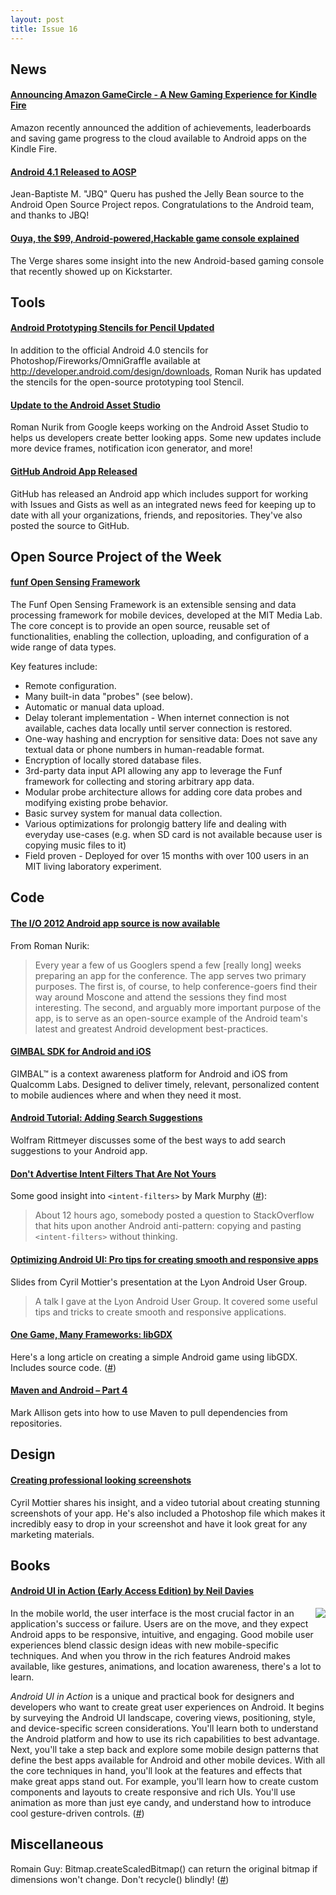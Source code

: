 ```yaml
---
layout: post
title: Issue 16
---
```

## News

#### [Announcing Amazon GameCircle - A New Gaming Experience for Kindle Fire](http://www.amazonappstoredev.com/2012/07/announcing-amazon-gamecircle-a-new-gaming-experience-for-kindle-fire.html)
Amazon recently announced the addition of achievements, leaderboards and saving game progress to the cloud available to Android apps on the Kindle Fire.

#### [Android 4.1 Released to AOSP](https://groups.google.com/forum/#!topic/android-building/XBYeD-bhk1o/discussion)
Jean-Baptiste M. "JBQ" Queru has pushed the Jelly Bean source to the Android Open Source Project repos. Congratulations to the Android team, and thanks to JBQ!

#### [Ouya, the $99, Android-powered,Hackable game console explained](http://www.theverge.com/gaming/2012/7/10/3147757/ouya-the-99-android-powered-hackable-game-console-explained)
The Verge shares some insight into the new Android-based gaming console that recently showed up on Kickstarter. 

## Tools

#### [Android Prototyping Stencils for Pencil Updated](https://plus.google.com/113735310430199015092/posts/ViWCQQXPuCs)
In addition to the official Android 4.0 stencils for Photoshop/Fireworks/OmniGraffle available at http://developer.android.com/design/downloads, Roman Nurik has updated the stencils for the open-source prototyping tool Stencil.

#### [Update to the Android Asset Studio](https://plus.google.com/113735310430199015092/posts/dnmfXnKV75R)
Roman Nurik from Google keeps working on the Android Asset Studio to helps us developers create better looking apps. Some new updates include more device frames, notification icon generator, and more!

#### [GitHub Android App Released](https://github.com/blog/1187-github-android-app-released)
GitHub has released an Android app which includes support for working with Issues and Gists as well as an integrated news feed for keeping up to date with all your organizations, friends, and repositories. They've also posted the source to GitHub.

## Open Source Project of the Week

#### [funf Open Sensing Framework](http://funf.media.mit.edu/index.html)
The Funf Open Sensing Framework is an extensible sensing and data processing framework for mobile devices, developed at the MIT Media Lab. The core concept is to provide an open source, reusable set of functionalities, enabling the collection, uploading, and configuration of a wide range of data types.

Key features include:

* Remote configuration.
* Many built-in data "probes" (see below).
* Automatic or manual data upload.
* Delay tolerant implementation - When internet connection is not available, caches data locally until server connection is restored.
* One-way hashing and encryption for sensitive data: Does not save any textual data or phone numbers in human-readable format.
* Encryption of locally stored database files.
* 3rd-party data input API allowing any app to leverage the Funf framework for collecting and storing arbitrary app data.
* Modular probe architecture allows for adding core data probes and modifying existing probe behavior.
* Basic survey system for manual data collection.
* Various optimizations for prolongig battery life and dealing with everyday use-cases (e.g. when SD card is not available because user is copying music files to it)
* Field proven - Deployed for over 15 months with over 100 users in an MIT living laboratory experiment.

## Code

#### [The I/O 2012 Android app source is now available](https://plus.google.com/113735310430199015092/posts/fQMrL4KzbXn)
From Roman Nurik:
> Every year a few of us Googlers spend a few [really long] weeks preparing an app for the conference. The app serves two primary purposes. The first is, of course, to help conference-goers find their way around Moscone and attend the sessions they find most interesting. The second, and arguably more important purpose of the app, is to serve as an open-source example of the Android team's latest and greatest Android development best-practices.

#### [GIMBAL SDK for Android and iOS](https://www.gimbal.com/)
GIMBAL™ is a context awareness platform for Android and iOS from Qualcomm Labs. Designed to deliver timely, relevant, personalized content to mobile audiences where and when they need it most.

#### [Android Tutorial: Adding Search Suggestions](http://www.grokkingandroid.com/android-tutorial-adding-suggestions-to-search)
Wolfram Rittmeyer discusses some of the best ways to add search suggestions to your Android app.

#### [Don't Advertise Intent Filters That Are Not Yours](http://commonsware.com/blog/2012/07/09/dont-advertise-intent-filters-that-are-not-yours.html)
Some good insight into `<intent-filters>` by Mark Murphy ([#](https://plus.google.com/101948439228765005787/posts/8573txuZsiy)):
> About 12 hours ago, somebody posted a question to StackOverflow that hits upon another Android anti-pattern: copying and pasting `<intent-filters>` without thinking. 

#### [Optimizing Android UI: Pro tips for creating smooth and responsive apps](https://speakerdeck.com/u/cyrilmottier/p/optimizing-android-ui-pro-tips-for-creating-smooth-and-responsive-apps)
Slides from Cyril Mottier's presentation at the Lyon Android User Group.
>A talk I gave at the Lyon Android User Group. It covered some useful tips and tricks to create smooth and responsive applications.

#### [One Game, Many Frameworks: libGDX](http://rengelbert.com/blog/one-game-many-frameworks-libgdx/)
Here's a long article on creating a simple Android game using libGDX. Includes source code. ([#](https://plus.google.com/101948439228765005787/posts/djSVn52V1rm))

#### [Maven and Android – Part 4](http://blog.stylingandroid.com/archives/1089)
Mark Allison gets into how to use Maven to pull dependencies from repositories.

## Design

#### [Creating professional looking screenshots](http://android.cyrilmottier.com/?p=734)
Cyril Mottier shares his insight, and a video tutorial about creating stunning screenshots of your app. He's also included a Photoshop file which makes it incredibly easy to drop in your screenshot and have it look great for any marketing materials.

## Books

#### [Android UI in Action (Early Access Edition) by Neil Davies](http://manning.com/davies/)
<img src="http://manning.com/davies/davies_cover150.jpg" style="float: right;" /> 

In the mobile world, the user interface is the most crucial factor in an application's success or failure. Users are on the move, and they expect Android apps to be responsive, intuitive, and engaging. Good mobile user experiences blend classic design ideas with new mobile-specific techniques. And when you throw in the rich features Android makes available, like gestures, animations, and location awareness, there's a lot to learn.

*Android UI in Action* is a unique and practical book for designers and developers who want to create great user experiences on Android. It begins by surveying the Android UI landscape, covering views, positioning, style, and device-specific screen considerations. You'll learn both to understand the Android platform and how to use its rich capabilities to best advantage. Next, you'll take a step back and explore some mobile design patterns that define the best apps available for Android and other mobile devices. With all the core techniques in hand, you'll look at the features and effects that make great apps stand out. For example, you'll learn how to create custom components and layouts to create responsive and rich UIs. You'll use animation as more than just eye candy, and understand how to introduce cool gesture-driven controls. ([#](https://plus.google.com/110753107896469232101/posts/JEAzvzEvaWZ))


## Miscellaneous

Romain Guy: Bitmap.createScaledBitmap() can return the original bitmap if dimensions won't change. Don't recycle() blindly! ([#](http://twitter.com/romainguy/statuses/224733483430461442))